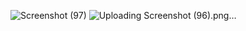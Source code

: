 ![Screenshot (97)](https://github.com/AnKiTa2456/LandingPage/assets/114217727/7d4415d0-56d5-427e-b9c1-e7f5610da003)
![Uploading Screenshot (96).png…]()
